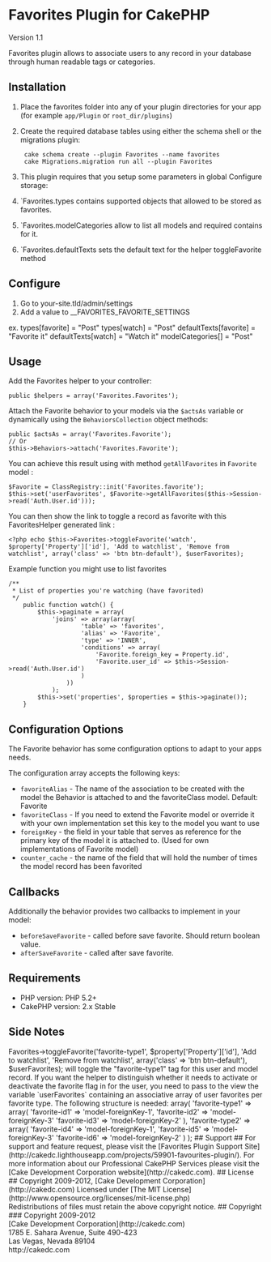 # Favorites Plugin for CakePHP #

Version 1.1

Favorites plugin allows to associate users to any record in your database through human readable tags or categories.

## Installation ##

1. Place the favorites folder into any of your plugin directories for your app (for example `app/Plugin` or `root_dir/plugins`)
2. Create the required database tables using either the schema shell or the migrations plugin:

		cake schema create --plugin Favorites --name favorites
		cake Migrations.migration run all --plugin Favorites

 3. This plugin requires that you setup some parameters in global Configure storage:
 1. `Favorites.types contains supported objects that allowed to be stored as favorites.
 2. `Favorites.modelCategories allow to list all models and required contains for it.
 3. `Favorites.defaultTexts sets the default text for the helper toggleFavorite method

## Configure ##

1. Go to your-site.tld/admin/settings 
2. Add a value to __FAVORITES_FAVORITE_SETTINGS

ex.
	types[favorite] = "Post"
	types[watch] = "Post"
	defaultTexts[favorite] = "Favorite it"
	defaultTexts[watch] = "Watch it"
	modelCategories[] = "Post"

## Usage ##

Add the Favorites helper to your controller:

	public $helpers = array('Favorites.Favorites');

Attach the Favorite behavior to your models via the `$actsAs` variable or dynamically using the `BehaviorsCollection` object methods:

	public $actsAs = array('Favorites.Favorite');
	// Or
	$this->Behaviors->attach('Favorites.Favorite');

You can achieve this result using with method `getAllFavorites` in `Favorite` model :

	$Favorite = ClassRegistry::init('Favorites.favorite');
	$this->set('userFavorites', $Favorite->getAllFavorites($this->Session->read('Auth.User.id')));

You can then show the link to toggle a record as favorite with this FavoritesHelper generated link : 

	<?php echo $this->Favorites->toggleFavorite('watch', $property['Property']['id'], 'Add to watchlist', 'Remove from watchlist', array('class' => 'btn btn-default'), $userFavorites);
	
Example function you might use to list favorites 
```
/**
 * List of properties you're watching (have favorited) 
 */
	public function watch() {
		$this->paginate = array(
			'joins' => array(array(
					'table' => 'favorites',
			        'alias' => 'Favorite',
			        'type' => 'INNER',
			        'conditions' => array(
			            'Favorite.foreign_key = Property.id',
			            'Favorite.user_id' => $this->Session->read('Auth.User.id')
			        )
			    ))
			);
		$this->set('properties', $properties = $this->paginate());
	}
```

## Configuration Options ##

The Favorite behavior has some configuration options to adapt to your apps needs.

The configuration array accepts the following keys:

* `favoriteAlias` - The name of the association to be created with the model the Behavior is attached to and the favoriteClass model. Default: Favorite
* `favoriteClass` - If you need to extend the Favorite model or override it with your own implementation set this key to the model you want to use
* `foreignKey` - the field in your table that serves as reference for the primary key of the model it is attached to. (Used for own implementations of Favorite model)
* `counter_cache` - the name of the field that will hold the number of times the model record has been favorited

## Callbacks ##

Additionally the behavior provides two callbacks to implement in your model:

* `beforeSaveFavorite` - called before save favorite. Should return boolean value.
* `afterSaveFavorite` - called after save favorite.

## Requirements ##

* PHP version: PHP 5.2+
* CakePHP version: 2.x Stable

## Side Notes ##

<?php echo $this->Favorites->toggleFavorite('favorite-type1', $property['Property']['id'], 'Add to watchlist', 'Remove from watchlist', array('class' => 'btn btn-default'), $userFavorites);
 will toggle the "favorite-type1" tag for this user and model record.

If you want the helper to distinguish whether it needs to activate or deactivate the favorite flag in for the user, you need to pass to the view the variable `userFavorites` containing an associative array of user favorites per favorite type. The following structure is needed:

	array(
		'favorite-type1' => array(
			'favorite-id1' => 'model-foreignKey-1',
			'favorite-id2' => 'model-foreignKey-3'
			'favorite-id3' => 'model-foreignKey-2'
		),
		'favorite-type2' => array(
			'favorite-id4' => 'model-foreignKey-1',
			'favorite-id5' => 'model-foreignKey-3'
			'favorite-id6' => 'model-foreignKey-2'
		)
	);

## Support ##

For support and feature request, please visit the [Favorites Plugin Support Site](http://cakedc.lighthouseapp.com/projects/59901-favourites-plugin/).

For more information about our Professional CakePHP Services please visit the [Cake Development Corporation website](http://cakedc.com).

## License ##

Copyright 2009-2012, [Cake Development Corporation](http://cakedc.com)

Licensed under [The MIT License](http://www.opensource.org/licenses/mit-license.php)<br/>
Redistributions of files must retain the above copyright notice.

## Copyright ###

Copyright 2009-2012<br/>
[Cake Development Corporation](http://cakedc.com)<br/>
1785 E. Sahara Avenue, Suite 490-423<br/>
Las Vegas, Nevada 89104<br/>
http://cakedc.com<br/>
